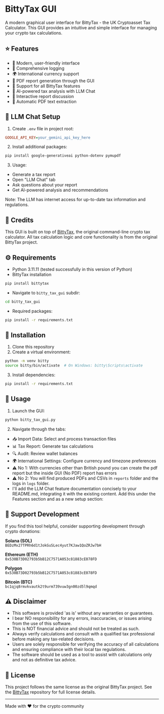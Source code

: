 # BittyTax GUI

A modern graphical user interface for BittyTax - the UK Cryptoasset Tax Calculator. This GUI provides an intuitive and simple interface for managing your crypto tax calculations.

## ⭐ Features
- 🎨 Modern, user-friendly interface
- 📝 Comprehensive logging
- 🌍 International currency support
- 📄 PDF report generation through the GUI
- 💼 Support for all BittyTax features
- 🤖 AI-powered tax analysis with LLM Chat
- 💬 Interactive report discussion
- 🔄 Automatic PDF text extraction

## 🤖 LLM Chat Setup
1. Create `.env` file in project root:
```ini
GOOGLE_API_KEY=your_gemini_api_key_here
```

2. Install additional packages:
```bash
pip install google-generativeai python-dotenv pymupdf
```

3. Usage:
- Generate a tax report
- Open "LLM Chat" tab
- Ask questions about your report
- Get AI-powered analysis and recommendations

Note: The LLM has internet access for up-to-date tax information and regulations.

## 🙏 Credits
This GUI is built on top of [BittyTax](https://github.com/BittyTax/BittyTax), the original command-line crypto tax calculator. All tax calculation logic and core functionality is from the original BittyTax project.

## ⚙️ Requirements
- Python 3.11.11 (tested successfully in this version of Python)
- BittyTax installation 
```bash
pip install bittytax
```
- Navigate to `bitty_tax_gui` subdir:
```bash
cd bitty_tax_gui
```
- Required packages:
```bash
pip install -r requirements.txt
```

## 🚀 Installation
1. Clone this repository
2. Create a virtual environment:
```bash
python -m venv bitty
source bitty/bin/activate  # On Windows: bitty\Scripts\activate
```
3. Install dependencies:
```bash
pip install -r requirements.txt
```

## 📖 Usage
1. Launch the GUI:
```bash
python bitty_tax_gui.py
```

2. Navigate through the tabs:
- 📥 Import Data: Select and process transaction files
- 📊 Tax Report: Generate tax calculations
- 🔍 Audit: Review wallet balances
- 🌍 International Settings: Configure currency and timezone preferences
- ⚠️ No 1: With currencies other than British pound you can create the pdf report but the inside GUI (No PDF) report has errors
- ⚠️ No 2: You will find produced PDFs and CSVs in `reports` folder and the logs in `logs` folder.
- I'll add the LLM Chat feature documentation concisely to your README.md, integrating it with the existing content. Add this under the Features section and as a new setup section:


## 💝 Support Development
If you find this tool helpful, consider supporting development through crypto donations:

**Solana (SOL)**  
`BEDzMx27TPRh6d1tJokGuSLec4yut7KJaw1QoZRJw7bH`

**Ethereum (ETH)**  
`0x530B73D02793b5bB12C7571A053c81883cE078FD`

**Polygon**  
`0x530B73D02793b5bB12C7571A053c81883cE078FD`

**Bitcoin (BTC)**  
`bc1qjq8rmvkvautk2t9urm739vuw3gn00zd5l9qmqd`

## ⚠️ Disclaimer
- This software is provided 'as is' without any warranties or guarantees.
- I bear NO responsibility for any errors, inaccuracies, or issues arising from the use of this software.
- This is NOT financial advice and should not be treated as such.
- Always verify calculations and consult with a qualified tax professional before making any tax-related decisions.
- Users are solely responsible for verifying the accuracy of all calculations and ensuring compliance with their local tax regulations.
- The software should be used as a tool to assist with calculations only and not as definitive tax advice.

## 📜 License
This project follows the same license as the original BittyTax project. See the [BittyTax](https://github.com/BittyTax/BittyTax) repository for full license details.

---
Made with ❤️ for the crypto community
